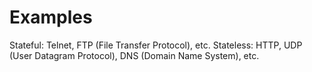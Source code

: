 # Examples

Stateful: Telnet, FTP (File Transfer Protocol), etc.
Stateless: HTTP, UDP (User Datagram Protocol), DNS (Domain Name System), etc.